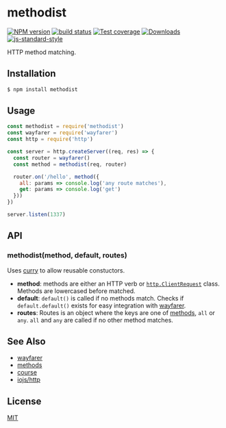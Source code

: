 # methodist
[![NPM version][npm-image]][npm-url]
[![build status][travis-image]][travis-url]
[![Test coverage][codecov-image]][codecov-url]
[![Downloads][downloads-image]][downloads-url]
[![js-standard-style][standard-image]][standard-url]

HTTP method matching.

## Installation
```bash
$ npm install methodist
```

## Usage
```js
const methodist = require('methodist')
const wayfarer = require('wayfarer')
const http = require('http')

const server = http.createServer((req, res) => {
  const router = wayfarer()
  const method = methodist(req, router)

  router.on('/hello', method({
    all: params => console.log('any route matches'),
    get: params => console.log('get')
  }))
})

server.listen(1337)
```

## API
### methodist(method, default, routes)
Uses [curry](https://github.com/dominictarr/curry) to allow reusable
constuctors.
- __method__: methods are either an HTTP verb or
  [`http.ClientRequest`](https://iojs.org/api/http.html#http_class_http_clientrequest)
  class. Methods are lowercased before matched.
- __default__: `default()` is called if no methods match. Checks if
  `default.default()` exists for easy integration with
  [wayfarer](https://github.com/yoshuawuyts/wayfarer).
- __routes__: Routes is an object where
the keys are one of [methods](https://github.com/jshttp/methods), `all` or
`any`. `all` and `any` are called if no other method matches.

## See Also
- [wayfarer](https://github.com/yoshuawuyts/wayfarer)
- [methods](https://github.com/jshttp/methods)
- [course](https://github.com/hughsk/course)
- [iojs/http](https://iojs.org/api/http.html)

## License
[MIT](https://tldrlegal.com/license/mit-license)

[npm-image]: https://img.shields.io/npm/v/methodist.svg?style=flat-square
[npm-url]: https://npmjs.org/package/methodist
[travis-image]: https://img.shields.io/travis/yoshuawuyts/methodist/master.svg?style=flat-square
[travis-url]: https://travis-ci.org/yoshuawuyts/methodist
[codecov-image]: https://img.shields.io/codecov/c/github/yoshuawuyts/methodist/master.svg?style=flat-square
[codecov-url]: https://codecov.io/github/yoshuawuyts/methodist
[downloads-image]: http://img.shields.io/npm/dm/methodist.svg?style=flat-square
[downloads-url]: https://npmjs.org/package/methodist
[standard-image]: https://img.shields.io/badge/code%20style-standard-brightgreen.svg?style=flat-square
[standard-url]: https://github.com/feross/standard
